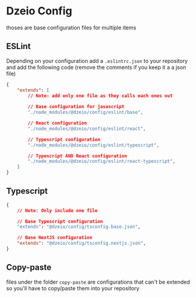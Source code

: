 # Dzeio Config

thoses are base configuration files for multiple items

## ESLint

Depending on your configuration add a `.eslintrc.json` to your repository and add the following code (remove the comments if you keep it a a json file)

```json
{
	"extends": [
		// Note: add only one file as they calls each ones out
		
		// Base configuration for javascript
		"./node_modules/@dzeio/config/eslint/base",

		// React configuration
		"./node_modules/@dzeio/config/eslint/react",

		// Typescript configuration
		"./node_modules/@dzeio/config/eslint/typescript",

		// Typescript AND React configuration
		"./node_modules/@dzeio/config/eslint/react-typescript",
	]
}
```

## Typescript

```json
{
	// Note: Only include one file

	// Base Typescript configuration
	"extends": "@dzeio/config/tsconfig.base.json",

	// Base NextJS configuration
	"extends": "@dzeio/config/tsconfig.nextjs.json",
}
```

## Copy-paste

files under the folder `copy-paste` are configurations that can't be extended so you'll have to copy/paste them into your repository